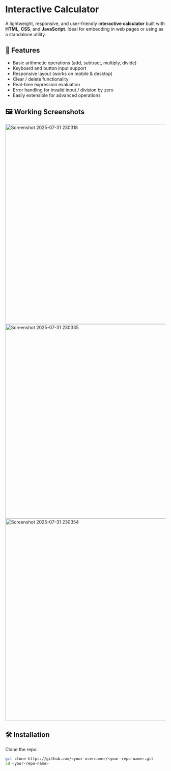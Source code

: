 # Interactive Calculator

A lightweight, responsive, and user-friendly **interactive calculator** built with **HTML**, **CSS**, and **JavaScript**. Ideal for embedding in web pages or using as a standalone utility.

## 🚀 Features

- Basic arithmetic operations (add, subtract, multiply, divide)
- Keyboard and button input support
- Responsive layout (works on mobile & desktop)
- Clear / delete functionality
- Real-time expression evaluation
- Error handling for invalid input / division by zero
- Easily extensible for advanced operations

## 🖼️ Working Screenshots

<img width="1359" height="627" alt="Screenshot 2025-07-31 230318" src="https://github.com/user-attachments/assets/eb6e657d-6fe8-4ce9-8d09-331eb1a0303a" />

<img width="1359" height="610" alt="Screenshot 2025-07-31 230335" src="https://github.com/user-attachments/assets/bae8d70b-f40c-452a-9092-84215c240d78" />

<img width="1359" height="634" alt="Screenshot 2025-07-31 230354" src="https://github.com/user-attachments/assets/d7bf7220-adcb-4b71-bc1c-0cd69835307f" />

## 🛠️ Installation

Clone the repo:

```bash
git clone https://github.com/<your-username>/<your-repo-name>.git
cd <your-repo-name>
